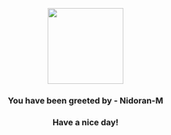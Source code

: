 <p align="center">
            <img src="https://raw.githubusercontent.com/PokeAPI/sprites/master/sprites/pokemon/32.png" width="150" height="150">
          </p>
          <h3 align="center">You have been greeted by - <b>Nidoran-M</b></h3>
          <h3 align="center">Have a nice day!</h3>
        